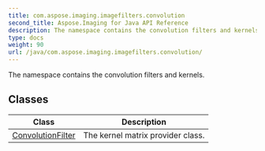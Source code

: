 ```yaml
---
title: com.aspose.imaging.imagefilters.convolution
second_title: Aspose.Imaging for Java API Reference
description: The namespace contains the convolution filters and kernels.
type: docs
weight: 90
url: /java/com.aspose.imaging.imagefilters.convolution/
---
```


The namespace contains the convolution filters and kernels.


## Classes

| Class | Description |
| --- | --- |
| [ConvolutionFilter](../com.aspose.imaging.imagefilters.convolution/convolutionfilter) | The kernel matrix provider class. |
